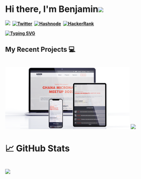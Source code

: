 <p>
  <h1 align="justify"><b>Hi there, I'm Benjamin<img src="https://media.giphy.com/media/hvRJCLFzcasrR4ia7z/giphy.gif" width="30px"></h1>
  <p align="justify">
  <!---<a href="https://hashnode.com/@benjaminSemah"><img src="https://img.shields.io/badge/PORTFOLIO-dcfaf9?style=for-the-badge&logoColor="white" alt="Hashnode" /></a>&nbsp;-->
  <a target="_blank"href="https://www.linkedin.com/in/benjaminsemah/"><img src="https://img.shields.io/badge/linkedin-%230077B5.svg?&style=for-the-badge&logo=linkedin&logoColor=white" /></a>&nbsp;
  <a href="https://twitter.com/BenjaminSemah"><img src="https://img.shields.io/badge/Twitter-1DA1F2?style=for-the-badge&logo=twitter&logoColor=white" alt="Twitter" /></a>&nbsp;
  <a href="https://hashnode.com/@benjaminSemah"><img src="https://img.shields.io/badge/MY BLOG-1812DB?style=for-the-badge&logoColor="white" alt="Hashnode" /></a>&nbsp;
  <a href="https://www.hackerrank.com/benjaminsemah"><img src="https://img.shields.io/badge/-Hackerrank-2EC866?style=for-the-badge&logo=HackerRank&logoColor=white" alt="HackerRank" /></a>&nbsp;
  </p>
</p>


[<p align="justify">![Typing SVG](https://readme-typing-svg.herokuapp.com?vCenter=true&width=500&lines=Front+End+Developer+and+Tech+Blogger;Currently+learning+JavaScript+and+React;Passionate+about+Web+Accessibility)](https://git.io/typing-svg)

<h2 align="justify">My Recent Projects 💻</h2>
<br />
<!-- CHANGE THE ABOVE TO MY FAVOURITE PROJECTS WHEN I BUILD MORE PROJECTS -->
<!-- <a href="https://benjaminsemah.github.io/AlumniMeetup/" target="_blank"> -->
  <img width="400" src="https://github.com/BenjaminSemah/AlumniMeetup/blob/main/images/meetupWebsite.png" />
<!--</a>-->
<a href="https://github.com/BenjaminSemah/AlumniMeetup">
  <img align="" src="https://github-readme-stats.vercel.app/api/pin/?username=BenjaminSemah&repo=AlumniMeetup&theme=tokyonight" />
</a>

  
<!-- <p>I love learning and sharing my knowledge with others. I do that through writing <a href="https://hashnode.com/@benjaminSemah">articles on my Blog</a> and creating content on <a href="https://twitter.com/BenjaminSemah">Twitter.</a> I am passionate about Web accessibility When I'm not coding, you will find me reading or running...</p> -->

<!-- You can check out my Twitter at and LinkedIn at  -->
  
<h1 align="justify"> &#x1f4c8; GitHub Stats</h1>
<br>

<a align="justify" href="https://github.com/BenjaminSemah/BenjaminSemah">
  <img align="center" src="https://github-readme-stats.vercel.app/api?username=benjaminsemah&hide=java,html,tex&title_color=ffffff&text_color=c9cacc&icon_color=2bbc8a&bg_color=1d1f21&langs_count=3" />
</a>



<!--[![Benjamin's GitHub stats](https://github-readme-stats.vercel.app/api?username=benjaminsemah)](https://github.com/anuraghazra/github-readme-stats)-->



<!--
**BenjaminSemah/BenjaminSemah** is a ✨ _special_ ✨ repository because its `README.md` (this file) appears on your GitHub profile.

Here are some ideas to get you started:

- 🔭 I’m currently working on ...
- 🌱 I’m currently learning ...
- 👯 I’m looking to collaborate on ...
- 🤔 I’m looking for help with ...
- 💬 Ask me about ...
- 📫 How to reach me: ...
- ⚡ Fun fact: ...
-->
